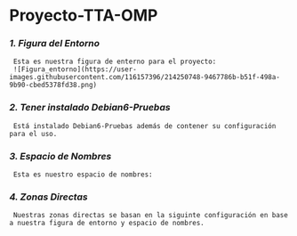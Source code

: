 # Proyecto-TTA-OMP

### *1. Figura del Entorno*

     Esta es nuestra figura de enterno para el proyecto:
     ![Figura_entorno](https://user-images.githubusercontent.com/116157396/214250748-9467786b-b51f-498a-9b90-cbed5378fd38.png)


### *2. Tener instalado Debian6-Pruebas*
     Está instalado Debian6-Pruebas además de contener su configuración para el uso.
     
### *3. Espacio de Nombres*
     Esta es nuestro espacio de nombres:
     
### *4. Zonas Directas*
     Nuestras zonas directas se basan en la siguinte configuración en base a nuestra figura de entorno y espacio de nombres.
     
